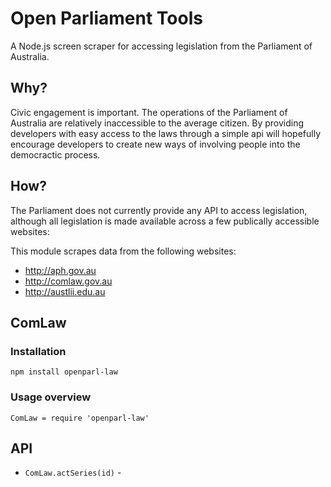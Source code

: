 # Open Parliament Tools

A Node.js screen scraper for accessing legislation from the Parliament of Australia.

## Why?

Civic engagement is important. The operations of the Parliament of Australia are relatively inaccessible to the average citizen. By providing developers with easy access to the laws through a simple api will hopefully encourage developers to create new ways of involving people into the democractic process.

## How?

The Parliament does not currently provide any API to access legislation, although all legislation is made available across a few publically accessible websites:

This module scrapes data from the following websites:

- http://aph.gov.au
- http://comlaw.gov.au
- http://austlii.edu.au

## ComLaw

### Installation

`npm install openparl-law`

### Usage overview

`ComLaw = require 'openparl-law'`

## API

- `ComLaw.actSeries(id)` -
